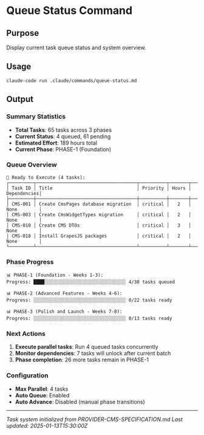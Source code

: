 # Queue Status Command

## Purpose
Display current task queue status and system overview.

## Usage
```
claude-code run .claude/commands/queue-status.md
```

## Output

### Summary Statistics
- **Total Tasks**: 65 tasks across 3 phases
- **Current Status**: 4 queued, 61 pending
- **Estimated Effort**: 189 hours total
- **Current Phase**: PHASE-1 (Foundation)

### Queue Overview
```
🚀 Ready to Execute (4 tasks):
┌─────────┬─────────────────────────────────────┬──────────┬───────┬─────────────┐
│ Task ID │ Title                               │ Priority │ Hours │ Dependencies│
├─────────┼─────────────────────────────────────┼──────────┼───────┼─────────────┤
│ CMS-001 │ Create CmsPages database migration  │ critical │   2   │ None        │
│ CMS-003 │ Create CmsWidgetTypes migration     │ critical │   2   │ None        │
│ CMS-010 │ Create CMS DTOs                     │ critical │   3   │ None        │
│ CMS-018 │ Install GrapesJS packages           │ critical │   2   │ None        │
└─────────┴─────────────────────────────────────┴──────────┴───────┴─────────────┘
```

### Phase Progress
```
📊 PHASE-1 (Foundation - Weeks 1-3):
Progress: ████░░░░░░░░░░░░░░░░░░░░░░░░░░░░░░ 4/30 tasks queued

📊 PHASE-2 (Advanced Features - Weeks 4-6):
Progress: ░░░░░░░░░░░░░░░░░░░░░░░░░░░░░░░░░░ 0/22 tasks ready

📊 PHASE-3 (Polish and Launch - Weeks 7-8):
Progress: ░░░░░░░░░░░░░░░░░░░░░░░░░░░░░░░░░░ 0/13 tasks ready
```

### Next Actions
1. **Execute parallel tasks**: Run 4 queued tasks concurrently
2. **Monitor dependencies**: 7 tasks will unlock after current batch
3. **Phase completion**: 26 more tasks remain in PHASE-1

### Configuration
- **Max Parallel**: 4 tasks
- **Auto Queue**: Enabled
- **Auto Advance**: Disabled (manual phase transitions)

---

*Task system initialized from PROVIDER-CMS-SPECIFICATION.md*
*Last updated: 2025-01-13T15:30:00Z*